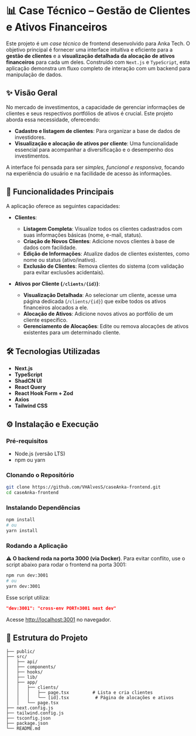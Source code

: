 # 📊 Case Técnico – Gestão de Clientes e Ativos Financeiros

Este projeto é um _case técnico_ de frontend desenvolvido para Anka Tech. O objetivo principal é fornecer uma interface intuitiva e eficiente para a **gestão de clientes** e a **visualização detalhada da alocação de ativos financeiros** para cada um deles. Construído com `Next.js` e `TypeScript`, esta aplicação demonstra um fluxo completo de interação com um backend para manipulação de dados.

## ✨ Visão Geral

No mercado de investimentos, a capacidade de gerenciar informações de clientes e seus respectivos portfólios de ativos é crucial. Este projeto aborda essa necessidade, oferecendo:

- **Cadastro e listagem de clientes**: Para organizar a base de dados de investidores.
- **Visualização e alocação de ativos por cliente**: Uma funcionalidade essencial para acompanhar a diversificação e o desempenho dos investimentos.

A interface foi pensada para ser _simples, funcional e responsiva_, focando na experiência do usuário e na facilidade de acesso às informações.

## 🚀 Funcionalidades Principais

A aplicação oferece as seguintes capacidades:

- **Clientes**:

  - **Listagem Completa**: Visualize todos os clientes cadastrados com suas informações básicas (nome, e-mail, status).
  - **Criação de Novos Clientes**: Adicione novos clientes à base de dados com facilidade.
  - **Edição de Informações**: Atualize dados de clientes existentes, como nome ou status (ativo/inativo).
  - **Exclusão de Clientes**: Remova clientes do sistema (com validação para evitar exclusões acidentais).

- **Ativos por Cliente (`/clients/{id}`)**:
  - **Visualização Detalhada**: Ao selecionar um cliente, acesse uma página dedicada (`/clients/{id}`) que exibe todos os ativos financeiros alocados a ele.
  - **Alocação de Ativos**: Adicione novos ativos ao portfólio de um cliente específico.
  - **Gerenciamento de Alocações**: Edite ou remova alocações de ativos existentes para um determinado cliente.

## 🛠️ Tecnologias Utilizadas

- **Next.js**
- **TypeScript**
- **ShadCN UI**
- **React Query**
- **React Hook Form + Zod**
- **Axios**
- **Tailwind CSS**

## ⚙️ Instalação e Execução

### Pré-requisitos

- Node.js (versão LTS)
- npm ou yarn

### Clonando o Repositório

```bash
git clone https://github.com/VHAlvesS/caseAnka-frontend.git
cd caseAnka-frontend
```

### Instalando Dependências

```bash
npm install
# ou
yarn install
```

### Rodando a Aplicação

⚠️ **O backend roda na porta 3000 (via Docker)**. Para evitar conflito, use o script abaixo para rodar o frontend na porta 3001:

```bash
npm run dev:3001
# ou
yarn dev:3001
```

Esse script utiliza:

```json
"dev:3001": "cross-env PORT=3001 next dev"
```

Acesse [http://localhost:3001](http://localhost:3001) no navegador.

## 🧩 Estrutura do Projeto

```
├── public/
├── src/
│   ├── api/
│   ├── components/
│   ├── hooks/
│   ├── lib/
│   ├── app/
│   │   ├── clients/
│   │   │   ├── page.tsx         # Lista e cria clientes
│   │   │   └── [id].tsx          # Página de alocações e ativos
│   │   └── page.tsx
├── next.config.js
├── tailwind.config.js
├── tsconfig.json
├── package.json
└── README.md
```
